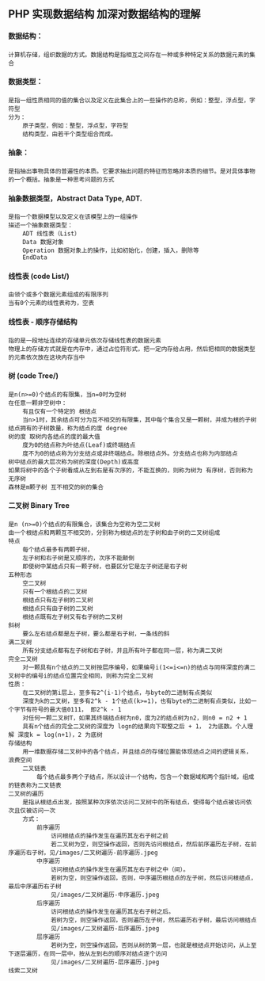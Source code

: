 ## PHP 实现数据结构 加深对数据结构的理解 
#### 数据结构：
    计算机存储，组织数据的方式。数据结构是指相互之间存在一种或多种特定关系的数据元素的集合

#### 数据类型：
    是指一组性质相同的值的集合以及定义在此集合上的一些操作的总称，例如：整型，浮点型，字符型
    分为：
        原子类型，例如：整型，浮点型，字符型
        结构类型，由若干个类型组合而成。
        
#### 抽象：
    是指抽出事物具体的普遍性的本质。它要求抽出问题的特征而忽略非本质的细节。是对具体事物的一个概括。抽象是一种思考问题的方式

#### 抽象数据类型，Abstract Data Type, ADT.
    是指一个数据模型以及定义在该模型上的一组操作
    描述一个抽象数据类型：
        ADT 线性表（List）
        Data 数据对象
        Operation 数据对象上的操作，比如初始化，创建，插入，删除等
        EndData

#### 线性表  (code List/)
    由领个或多个数据元素组成的有限序列
    当有0个元素的线性表称为，空表
#### 线性表 - 顺序存储结构
    指的是一段地址连续的存储单元依次存储线性表的数据元素
    物理上的存储方式就是在内存中，通过占位符形式，把一定内存给占用，然后把相同的数据类型的元素依次放在这块内存当中
#### 树 (code Tree/)
    是n(n>=0)个结点的有限集，当n=0时为空树
    在任意一颗非空树中：
        有且仅有一个特定的 根结点
        当n>1时，其余结点可分为互不相交的有限集，其中每个集合又是一颗树，并成为根的子树
    结点拥有的子树数量，称为结点的度 degree
    树的度 取树内各结点的度的最大值
        度为0的结点称为叶结点(Leaf)或终端结点
        度不为0的结点称为分支结点或非终端结点。除根结点外。分支结点也称为内部结点
    树中结点的最大层次称为树的深度(Depth)或高度
    如果将树中的各个子树看成从左到右是有次序的，不能互换的，则称为树为 有序树，否则称为 无序树
    森林是m颗子树 互不相交的树的集合
#### 二叉树 Binary Tree
    是n (n>=0)个结点的有限集合，该集合为空称为空二叉树
    由一个根结点和两颗互不相交的，分别称为根结点的左子树和由子树的二叉树组成
    特点
        每个结点最多有两颗子树，
        左子树和右子树是又顺序的，次序不能颠倒
        即使树中某结点只有一颗子树，也要区分它是左子树还是右子树
    五种形态
        空二叉树
        只有一个根结点的二叉树
        根结点只有左子树的二叉树
        根结点只有由子树的二叉树
        根结点既有左子树又有右子树的二叉树
    斜树
        要么左右结点都是左子树，要么都是右子树，一条线的斜
    满二叉树
        所有分支结点都有左子树和右子树，并且所有叶子都在同一层，称为满二叉树 
    完全二叉树
        对一颗具有n个结点的二叉树按层序编号，如果编号i(1<=i<=n)的结点与同样深度的满二叉树中的编号i的结点位置完全相同，则称为完全二叉树
    性质：
        在二叉树的第i层上，至多有2^(i-1)个结点，与byte的二进制有点类似
        深度为k的二叉树，至多有2^k - 1个结点(k>=1)，也有byte的二进制有点类似，比如一个字节有符号的最大值0111， 即2^k - 1
        对任何一颗二叉树T，如果其终端结点树为n0，度为2的结点树为n2，则n0 = n2 + 1
        具有n个结点的完全二叉树的深度为 logn的结果向下取整之后 + 1， 2为底数。个人理解 深度k = log(n+1)，2 为底树
    存储结构
        用一维数据存储二叉树中的各个结点，并且结点的存储位置能体现结点之间的逻辑关系，浪费空间
        二叉链表
            每个结点最多两个子结点，所以设计一个结构，包含一个数据域和两个指针域，组成的链表称为二叉链表
    二叉树的遍历
        是指从根结点出发，按照某种次序依次访问二叉树中的所有结点，使得每个结点被访问依次且仅被访问一次
        方式：
            前序遍历
                访问根结点的操作发生在遍历其左右子树之前
                若二叉树为空，则空操作返回，否则先访问根结点，然后前序遍历左子树，在前序遍历右子树，见/images/二叉树遍历-前序遍历.jpeg
            中序遍历
                访问根结点的操作发生在遍历其左右子树之中（间）。
                若树为空，则空操作返回，否则，中序遍历根结点的左子树，然后访问根结点，最后中序遍历右子树
                见/images/二叉树遍历-中序遍历.jpeg
            后序遍历
                访问根结点的操作发生在遍历其左右子树之后。
                若树为空，则空操作返回，否则遍历左子树，然后遍历右子树，最后访问根结点
                见/images/二叉树遍历-后序遍历.jpeg
            层序遍历
                若树为空，则空操作返回，否则从树的第一层，也就是根结点开始访问，从上至下逐层遍历，在同一层中，按从左到右的顺序对结点逐个访问
                见/images/二叉树遍历-层序遍历.jpeg
    线索二叉树
        